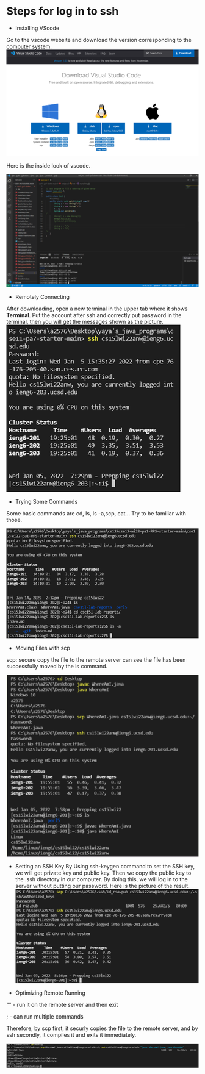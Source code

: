 # Steps for log in to ssh


- Installing VScode

Go to the vscode website and download the version corresponding to the computer system.
![lab2screenshot](vscodedownload.png)

Here is the inside look of vscode.

![lab2screenshot](vscode.png)

- Remotely Connecting

After downloading, open a new terminal in the upper tab where it shows **Terminal**.
Put the account after ssh and correctly put password in the terminal, then you will get the messages shown as the picture.
![lab2screenshot](loginssh.png)

- Trying Some Commands

Some basic commands are cd, ls, ls -a,scp, cat... Try to be familiar with those.

![lab2screenshot](command.png)

- Moving Files with scp

scp: secure copy the file to the remote server
can see the file has been successfully moved by the ls command.

![lab2screenshot](scp.png)

- Setting an SSH Key
By Using ssh-keygen command to set the SSH key, we will get private key and public key. Then we copy the public key to the .ssh directory in our computer. By doing this, we will log in to the server without putting our password. Here is the picture of the result.
![lab2screenshot](sshkey.png)

- Optimizing Remote Running

"" - run it on the remote server and then exit

; - can run multiple commands

Therefore, by scp first, it securly copies the file to the remote server, and by ssh secondly, it compiles it and exits it immediately.

![lab2screenshot](efficiency.png)
